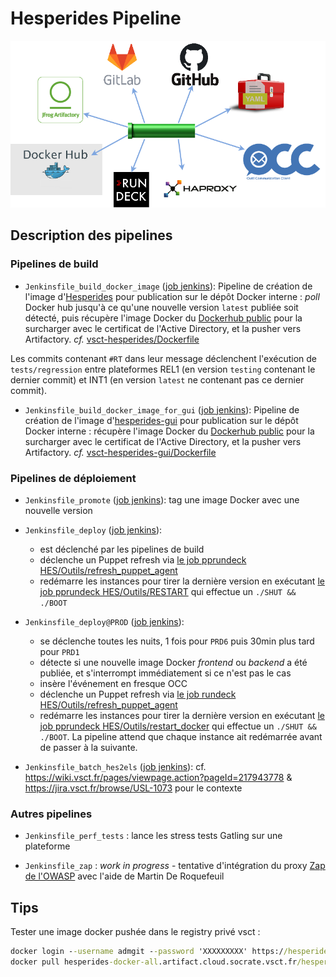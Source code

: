 # Hesperides Pipeline

![](CI_partners.png)

## Description des pipelines

### Pipelines de build

- `Jenkinsfile_build_docker_image` ([job jenkins](https://usl.jenkins.cloud.socrate.vsct.fr/job/A_USL/job/Hesperides/job/build_docker_image/)):
Pipeline de création de l'image d'[Hesperides](https://github.com/voyages-sncf-technologies/hesperides) pour publication sur le dépôt Docker interne :
_poll_ Docker hub jusqu'à ce qu'une nouvelle version `latest` publiée soit détecté,
puis récupère l'image Docker du [Dockerhub public](https://hub.docker.com/r/hesperides/hesperides/) pour la surcharger avec le certificat de l'Active Directory, et la pusher vers Artifactory.
_cf._ [vsct-hesperides/Dockerfile](vsct-hesperides/Dockerfile)

Les commits contenant `#RT` dans leur message déclenchent l'exécution de `tests/regression` entre plateformes REL1 (en version `testing` contenant le dernier commit)
et INT1 (en version `latest` ne contenant pas ce dernier commit).

- `Jenkinsfile_build_docker_image_for_gui` ([job jenkins](https://usl.jenkins.cloud.socrate.vsct.fr/job/A_USL/job/Hesperides/job/build_docker_image_for_gui/)):
Pipeline de création de l'image d'[hesperides-gui](https://github.com/voyages-sncf-technologies/hesperides-gui) pour publication sur le dépôt Docker interne :
récupère l'image Docker du [Dockerhub public](https://hub.docker.com/r/hesperides/hesperides-gui/) pour la surcharger avec le certificat de l'Active Directory, et la pusher vers Artifactory.
_cf._ [vsct-hesperides-gui/Dockerfile](vsct-hesperides-gui/Dockerfile)

### Pipelines de déploiement

- `Jenkinsfile_promote` ([job jenkins](https://usl.jenkins.cloud.socrate.vsct.fr/job/A_USL/job/Hesperides/job/promote/)):
tag une image Docker avec une nouvelle version

- `Jenkinsfile_deploy` ([job jenkins](https://usl.jenkins.cloud.socrate.vsct.fr/job/A_USL/job/Hesperides/job/deploy/)):
  * est déclenché par les pipelines de build
  * déclenche un Puppet refresh via [le job pprundeck HES/Outils/refresh_puppet_agent](https://pprundeck.socrate.vsct.fr/rundeck/project/HES/job/show/03662b77-5169-4828-96e8-8ba855d6c441)
  * redémarre les instances pour tirer la dernière version en exécutant [le job pprundeck HES/Outils/RESTART](https://pprundeck.socrate.vsct.fr/rundeck/project/HES/job/show/c9f92ce5-2d20-4a57-9cb8-8e88aae5412f) qui effectue un `./SHUT && ./BOOT`

- `Jenkinsfile_deploy@PROD` ([job jenkins](https://usl.jenkins.cloud.socrate.vsct.fr/job/A_USL@PROD/job/Hesperides/job/deploy_PROD/)):
  * se déclenche toutes les nuits, 1 fois pour `PRD6` puis 30min plus tard pour `PRD1`
  * détecte si une nouvelle image Docker _frontend_ ou _backend_ a été publiée, et s'interrompt immédiatement si ce n'est pas le cas
  * insère l'événement en fresque OCC
  * déclenche un Puppet refresh via [le job rundeck HES/Outils/refresh_puppet_agent](https://rundeck.socrate.vsct.fr/rundeck/project/HES/job/show/658f4899-7bba-4bb4-b14c-f8e18261247d)
  * redémarre les instances pour tirer la dernière version en exécutant [le job pprundeck HES/Outils/restart_docker](https://rundeck.socrate.vsct.fr/rundeck/project/HES/job/show/a42fe40a-48a4-4d0c-bba4-9abc097b591b) qui effectue un `./SHUT && ./BOOT`.
  La pipeline attend que chaque instance ait redémarrée avant de passer à la suivante.

- `Jenkinsfile_batch_hes2els` ([job jenkins](https://usl.jenkins.cloud.socrate.vsct.fr/job/A_USL@PROD/job/Hesperides/job/batch_hes2els/)):
cf. https://wiki.vsct.fr/pages/viewpage.action?pageId=217943778 & https://jira.vsct.fr/browse/USL-1073 pour le contexte

### Autres pipelines

- `Jenkinsfile_perf_tests` : lance les stress tests Gatling sur une plateforme

- `Jenkinsfile_zap` : _work in progress_ - tentative d'intégration du proxy [Zap de l'OWASP](https://www.owasp.org/index.php/OWASP_Zed_Attack_Proxy_Project) avec l'aide de Martin De Roquefeuil

## Tips

Tester une image docker pushée dans le registry privé vsct :
```cmd
docker login --username admgit --password 'XXXXXXXXX' https://hesperides-docker-all.artifact.cloud.socrate.vsct.fr
docker pull hesperides-docker-all.artifact.cloud.socrate.vsct.fr/hesperides/vsct-hesperides:develop
```
